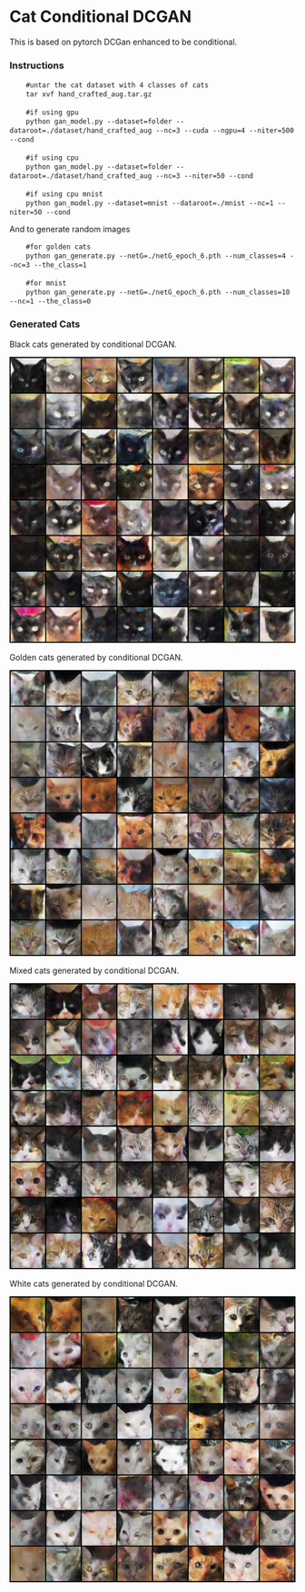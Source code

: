 # Cat Conditional DCGAN

This is based on pytorch DCGan enhanced to be conditional. 

### Instructions

```
	#untar the cat dataset with 4 classes of cats
	tar xvf hand_crafted_aug.tar.gz

	#if using gpu
	python gan_model.py --dataset=folder --dataroot=./dataset/hand_crafted_aug --nc=3 --cuda --ngpu=4 --niter=500 --cond

	#if using cpu
	python gan_model.py --dataset=folder --dataroot=./dataset/hand_crafted_aug --nc=3 --niter=50 --cond

	#if using cpu mnist
	python gan_model.py --dataset=mnist --dataroot=./mnist --nc=1 --niter=50 --cond

```

And to generate random images

```
	#for golden cats
	python gan_generate.py --netG=./netG_epoch_6.pth --num_classes=4 --nc=3 --the_class=1

	#for mnist
	python gan_generate.py --netG=./netG_epoch_6.pth --num_classes=10 --nc=1 --the_class=0
```

### Generated Cats

Black cats generated by conditional DCGAN. 

![Screenshot](results/final_samples_epoch_000.png)

Golden cats generated by conditional DCGAN. 

![Screenshot](results/final_samples_epoch_001.png)

Mixed cats generated by conditional DCGAN. 

![Screenshot](results/final_samples_epoch_002.png)

White cats generated by conditional DCGAN. 

![Screenshot](results/final_samples_epoch_003.png)